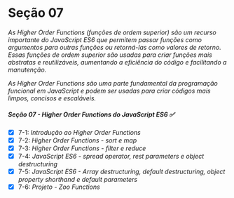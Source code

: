 # Seção 07

_As Higher Order Functions (funções de ordem superior) são um recurso importante do JavaScript ES6 que permitem passar funções como argumentos para outras funções ou retorná-las como valores de retorno. Essas funções de ordem superior são usadas para criar funções mais abstratas e reutilizáveis, aumentando a eficiência do código e facilitando a manutenção._

_As Higher Order Functions são uma parte fundamental da programação funcional em JavaScript e podem ser usadas para criar códigos mais limpos, concisos e escaláveis._

##### Seção 07 - Higher Order Functions do JavaScript ES6 ✅

- [X] 7-1: _Introdução ao Higher Order Functions_
- [X] 7-2: _Higher Order Functions - sort e map_
- [X] 7-3: _Higher Order Functions - filter e reduce_
- [X] 7-4: _JavaScript ES6 - spread operator, rest parameters e object destructuring_
- [X] 7-5: _JavaScript ES6 - Array destructuring, default destructuring, object property shorthand e default parameters_
- [X] 7-6: _Projeto - Zoo Functions_